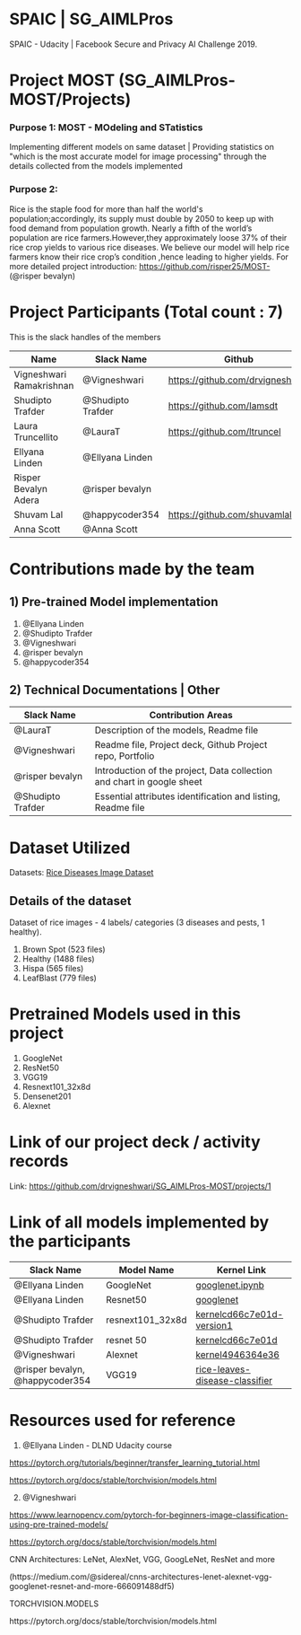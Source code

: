 # SPAIC | SG_AIMLPros

SPAIC - Udacity | Facebook Secure and Privacy AI Challenge 2019.  

# Project MOST (SG_AIMLPros-MOST/Projects)

### Purpose 1: MOST - MOdeling and STatistics 
Implementing different models on same dataset | Providing statistics on "which is the most accurate model for image processing" through the details collected from the models implemented 

### Purpose 2:
Rice is the staple food for more than half the world's population;accordingly, its supply must double by 2050 to keep up with food demand from population growth. Nearly a fifth of the world’s population are rice farmers.However,they approximately loose 37% of their rice crop yields to various rice diseases. 
We believe our model will help rice farmers know their rice crop’s condition ,hence leading to higher yields.
For more detailed project introduction: https://github.com/risper25/MOST- (@risper bevalyn)

# Project Participants (Total count : 7)
This is the slack handles of the members

| Name| Slack Name| Github
|--- | ---| --- |
| Vigneshwari Ramakrishnan|@Vigneshwari|https://github.com/drvigneshwari
| Shudipto Trafder |@Shudipto Trafder | https://github.com/Iamsdt 
| Laura Truncellito |@LauraT | https://github.com/ltruncel
| Ellyana Linden |@Ellyana Linden
|Risper Bevalyn Adera |@risper bevalyn
| Shuvam Lal | @happycoder354 |https://github.com/shuvamlal9
| Anna Scott | @Anna Scott

# Contributions made by the team

## 1) Pre-trained Model implementation
1) @Ellyana Linden
2) @Shudipto Trafder
3) @Vigneshwari 
4) @risper bevalyn
5) @happycoder354

## 2) Technical Documentations | Other
|Slack Name|Contribution Areas|
|---| ---|
| @LauraT |Description of the models, Readme file |
| @Vigneshwari |Readme file,  Project deck, Github Project repo,  Portfolio |
| @risper bevalyn| Introduction of the project, Data collection and chart in google sheet |
| @Shudipto Trafder| Essential attributes identification and listing, Readme file |
   
# Dataset Utilized

Datasets: [Rice Diseases Image Dataset](https://www.kaggle.com/minhhuy2810/rice-diseases-image-dataset)

## Details of the dataset

Dataset of rice images -  4 labels/ categories (3 diseases and pests, 1 healthy). 
1) Brown Spot (523 files)
2) Healthy (1488 files)
3) Hispa (565 files)
4) LeafBlast (779 files)

# Pretrained Models used in this project

1) GoogleNet
2) ResNet50
3) VGG19
4) Resnext101_32x8d
5) Densenet201
6) Alexnet

# Link of our project deck / activity records

Link: https://github.com/drvigneshwari/SG_AIMLPros-MOST/projects/1

# Link of all models implemented by the participants 

| Slack Name| Model Name | Kernel Link |
| --- | ---| ---|
| @Ellyana Linden | GoogleNet | [googlenet.ipynb](https://github.com/ellyanalinden/rice_diseases_kaggle/blob/master/googlenet.ipynb)
| @Ellyana Linden | Resnet50 | [googlenet](https://www.kaggle.com/ellyanalinden/googlenet)
| @Shudipto Trafder | resnext101_32x8d | [kernelcd66c7e01d-version1](https://www.kaggle.com/iamsdt/kernelcd66c7e01d?scriptVersionId=17795486)
| @Shudipto Trafder | resnet 50 | [kernelcd66c7e01d](https://www.kaggle.com/iamsdt/kernelcd66c7e01d)
| @Vigneshwari | Alexnet | [kernel4946364e36](https://www.kaggle.com/drvigneshwari/kernel4946364e36)
| @risper bevalyn, @happycoder354 | VGG19 | [rice-leaves-disease-classifier](https://www.kaggle.com/risperbevalyn/rice-leaves-disease-classifier?scriptVersionId=17832475)


# Resources used for reference
1) @Ellyana Linden - DLND Udacity course

https://pytorch.org/tutorials/beginner/transfer_learning_tutorial.html

https://pytorch.org/docs/stable/torchvision/models.html

2) @Vigneshwari

https://www.learnopencv.com/pytorch-for-beginners-image-classification-using-pre-trained-models/

https://pytorch.org/docs/stable/torchvision/models.html

<p>CNN Architectures: LeNet, AlexNet, VGG, GoogLeNet, ResNet and more</p> 
<p>(https://medium.com/@sidereal/cnns-architectures-lenet-alexnet-vgg-googlenet-resnet-and-more-666091488df5)</p>

<p>TORCHVISION.MODELS</p>
<p>https://pytorch.org/docs/stable/torchvision/models.html</p>




